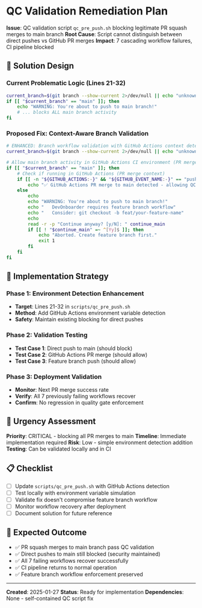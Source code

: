 # QC Validation Remediation Plan

**Issue**: QC validation script `qc_pre_push.sh` blocking legitimate PR squash merges to main branch
**Root Cause**: Script cannot distinguish between direct pushes vs GitHub PR merges
**Impact**: 7 cascading workflow failures, CI pipeline blocked

## 🎯 Solution Design

### Current Problematic Logic (Lines 21-32)

```bash
current_branch=$(git branch --show-current 2>/dev/null || echo "unknown")
if [[ "$current_branch" == "main" ]]; then
    echo "WARNING: You're about to push to main branch!"
    # ... blocks ALL main branch activity
fi
```

### Proposed Fix: Context-Aware Branch Validation

```bash
# ENHANCED: Branch workflow validation with GitHub Actions context detection
current_branch=$(git branch --show-current 2>/dev/null || echo "unknown")

# Allow main branch activity in GitHub Actions CI environment (PR merges)
if [[ "$current_branch" == "main" ]]; then
    # Check if running in GitHub Actions (PR merge context)
    if [[ -n "${GITHUB_ACTIONS:-}" && "${GITHUB_EVENT_NAME:-}" == "push" && "${GITHUB_REF:-}" == "refs/heads/main" ]]; then
        echo "✅ GitHub Actions PR merge to main detected - allowing QC validation"
    else
        echo
        echo "WARNING: You're about to push to main branch!"
        echo "   DevOnboarder requires feature branch workflow"
        echo "   Consider: git checkout -b feat/your-feature-name"
        echo
        read -r -p "Continue anyway? [y/N]: " continue_main
        if [[ ! "$continue_main" =~ ^[Yy]$ ]]; then
            echo "Aborted. Create feature branch first."
            exit 1
        fi
    fi
fi
```

## 🔧 Implementation Strategy

### Phase 1: Environment Detection Enhancement

- **Target**: Lines 21-32 in `scripts/qc_pre_push.sh`
- **Method**: Add GitHub Actions environment variable detection
- **Safety**: Maintain existing blocking for direct pushes

### Phase 2: Validation Testing

- **Test Case 1**: Direct push to main (should block)
- **Test Case 2**: GitHub Actions PR merge (should allow)
- **Test Case 3**: Feature branch push (should allow)

### Phase 3: Deployment Validation

- **Monitor**: Next PR merge success rate
- **Verify**: All 7 previously failing workflows recover
- **Confirm**: No regression in quality gate enforcement

## 🚨 Urgency Assessment

**Priority**: CRITICAL - blocking all PR merges to main
**Timeline**: Immediate implementation required
**Risk**: Low - simple environment detection addition
**Testing**: Can be validated locally and in CI

## 📋 Checklist

- [ ] Update `scripts/qc_pre_push.sh` with GitHub Actions detection
- [ ] Test locally with environment variable simulation
- [ ] Validate fix doesn't compromise feature branch workflow
- [ ] Monitor workflow recovery after deployment
- [ ] Document solution for future reference

## 🎯 Expected Outcome

- ✅ PR squash merges to main branch pass QC validation
- ✅ Direct pushes to main still blocked (security maintained)
- ✅ All 7 failing workflows recover successfully
- ✅ CI pipeline returns to normal operation
- ✅ Feature branch workflow enforcement preserved

---

**Created**: 2025-01-27
**Status**: Ready for implementation
**Dependencies**: None - self-contained QC script fix
